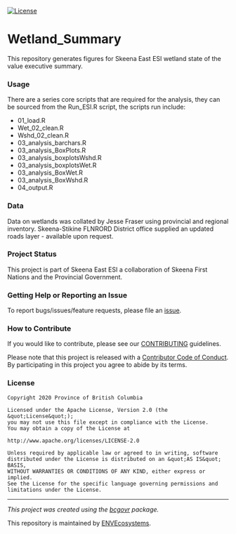[![License](https://img.shields.io/badge/License-Apache%202.0-blue.svg)](https://opensource.org/licenses/Apache-2.0)

Wetland\_Summary
================

This repository generates figures for Skeena East ESI wetland state of
the value executive summary.

### Usage

There are a series core scripts that are required for the analysis, they
can be sourced from the Run\_ESI.R script, the scripts run include:

-   01\_load.R
-   Wet\_02\_clean.R
-   Wshd\_02\_clean.R
-   03\_analysis\_barchars.R
-   03\_analysis\_BoxPlots.R
-   03\_analysis\_boxplotsWshd.R
-   03\_analysis\_boxplotsWet.R
-   03\_analysis\_BoxWet.R
-   03\_analysis\_BoxWshd.R
-   04\_output.R

### Data

Data on wetlands was collated by Jesse Fraser using provincial and
regional inventory. Skeena-Stikine FLNRORD District office supplied an
updated roads layer - available upon request.

### Project Status

This project is part of Skeena East ESI a collaboration of Skeena First
Nations and the Provincial Government.

### Getting Help or Reporting an Issue

To report bugs/issues/feature requests, please file an
[issue](https://github.com/bcgov/Wetland_Summary/issues/).

### How to Contribute

If you would like to contribute, please see our
[CONTRIBUTING](CONTRIBUTING.md) guidelines.

Please note that this project is released with a [Contributor Code of
Conduct](CODE_OF_CONDUCT.md). By participating in this project you agree
to abide by its terms.

### License

    Copyright 2020 Province of British Columbia

    Licensed under the Apache License, Version 2.0 (the &quot;License&quot;);
    you may not use this file except in compliance with the License.
    You may obtain a copy of the License at

    http://www.apache.org/licenses/LICENSE-2.0

    Unless required by applicable law or agreed to in writing, software distributed under the License is distributed on an &quot;AS IS&quot; BASIS,
    WITHOUT WARRANTIES OR CONDITIONS OF ANY KIND, either express or implied.
    See the License for the specific language governing permissions and limitations under the License.

------------------------------------------------------------------------

*This project was created using the
[bcgovr](https://github.com/bcgov/bcgovr) package.*

This repository is maintained by
[ENVEcosystems](https://github.com/orgs/bcgov/teams/envecosystems/members).
